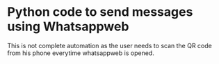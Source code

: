 # Python code to send messages using Whatsappweb
This is not complete automation as the user needs to scan the QR code from his phone everytime whatsappweb is opened.
